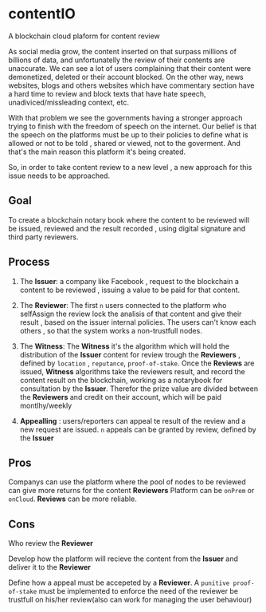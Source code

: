# contentIO
A blockchain cloud plaform for content review

As social media grow, the content inserted on that surpass millions of billions of data, and unfortunatelly the review of their contents are unaccurate.
We can see a lot of users complaining that their content were demonetized, deleted or their account blocked. On the other way, news websites, blogs and others websites which have commentary section have a hard time to review and block texts that have hate speech, unadiviced/missleading context, etc.

With that problem we see the governments having a stronger approach trying to finish with the freedom of speech on the internet. Our belief is that the speech on the platforms must be up to their policies to define what is allowed or not to be told , shared or viewed, not to the goverment. And that's the main reason this platform it's being created.

So, in order to take content review to a new level , a new approach for this issue needs to be approached.

## Goal

To create a blockchain notary book where the content to be reviewed will be issued, reviewed and the result recorded , using digital signature and third party reviewers.


## Process

1. The **Issuer**: a company like Facebook , request to the blockchain a content to be reviewed , issuing a value to be paid for that content.

2. The **Reviewer**: The first `n` users connected to the platform who selfAssign the review lock the analisis of that content and give their result , based on the issuer internal policies. The users can't know each others , so that the system works a non-trustfull nodes.

3. The **Witness**: The **Witness** it's the algorithm which will hold the distribution of the **Issuer** content for review trough the **Reviewers** , defined by `location` , `reputance`, `proof-of-stake`. Once the **Reviews** are issued, **Witness** algorithms take the reviewers result, and record the content result on the blockchain, working as a notarybook for consultation by the **Issuer**. Therefor the prize value are divided between the **Reviewers** and credit on their account, which will be paid montlhy/weekly

4. **Appealling** : users/reporters can appeal te result of the review and a new request are issued. `n` appeals can be granted by review, defined by the **Issuer**


## Pros
Companys can use the platform where the pool of nodes to be reviewed can give more returns for the content **Reviewers**
Platform can be `onPrem` or `onCloud`.
**Reviews** can be more reliable.

## Cons

Who review the **Reviewer**

Develop how the platform will recieve the content from the **Issuer** and deliver it to the **Reviewer**

Define how a appeal must be accepeted by a **Reviewer**. A `punitive proof-of-stake` must be implemented to enforce the need of the reviewer be trustfull on his/her review(also can work for managing the user behaviour)

